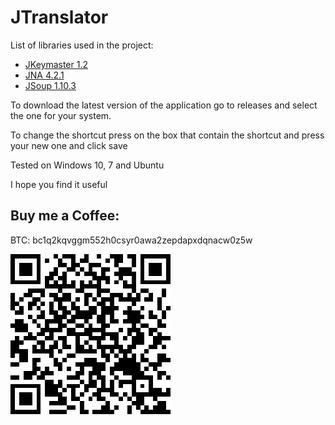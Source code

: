 # JTranslator

List of libraries used in the project:

 * [JKeymaster 1.2](https://github.com/tulskiy/jkeymaster)
 * [JNA 4.2.1](https://github.com/java-native-access/jna)
 * [JSoup 1.10.3](https://jsoup.org)

To download the latest version of the application go to releases and select the one for your system.

To change the shortcut press on the box that contain the shortcut
and press your new one and click save

Tested on Windows 10, 7 and Ubuntu

I hope you find it useful

## Buy me a Coffee: 
BTC: bc1q2kqvggm552h0csyr0awa2zepdapxdqnacw0z5w

![BTC](https://raw.githubusercontent.com/lcsig/API-Hooking/refs/heads/master/img/btc.png)
